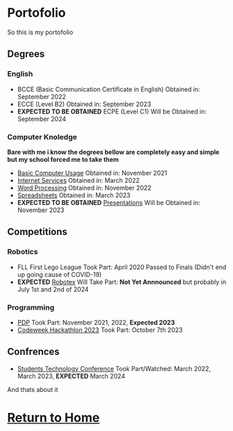 # Portofolio

So this is my portofolio 

## Degrees

### English

- BCCE (Basic Communication Certificate in English) Obtained in: September 2022
- ECCE (Level B2) Obtained in: September 2023
- **EXPECTED TO BE OBTAINED** ECPE (Level C1) Will be Obtained in: September 2024

### Computer Knoledge

**Bare with me i know the degrees bellow are completely easy and simple but my school forced me to take them**

- [Basic Computer Usage](https://www.ecdl.gr/products/ECDL-Profile/Using-the-Computer-and-Managing-Files) Obtained in: November 2021
- [Internet Services](https://www.ecdl.gr/products/ECDL-Profile/Information-and-Communication) Obtained in: March 2022
- [Word Processing](https://www.ecdl.gr/products/ECDL-Profile/Word-Processing) Obtained in: November 2022
- [Spreadsheets](https://www.ecdl.gr/products/ECDL-Profile/Spreadsheets) Obtained in: March 2023
- **EXPECTED TO BE OBTAINED** [Presentations](https://www.ecdl.gr/products/ECDL-Profile/Presentations) Will be Obtained in: November 2023

## Competitions

### Robotics

- FLL First Lego League Took Part: April 2020 Passed to Finals (Didn't end up going cause of COVID-19)
- **EXPECTED** [Robotex](https://robotex.org.cy/en/) Will Take Part: **Not Yet Annnounced** but probably in July 1st and 2nd of 2024

### Programming

- [PDP](http://www.pdp.gr/) Took Part: November 2021, 2022, **Expected 2023**
- [Codeweek Hackathlon 2023](https://eventornado.com/event/greece-code-week-hackathon-2023#home) Took Part: October 7th 2023

## Confrences

- [Students Technology Conference](http://math-syn-pli.gr/) Took Part/Watched: March 2022, March 2023, **EXPECTED** March 2024

And thats about it

# [Return to Home](index.md)